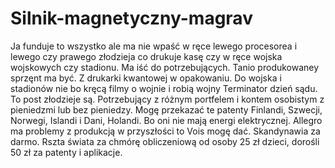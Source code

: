 # Silnik-magnetyczny-magrav
Ja funduje to wszystko ale ma nie wpaść w ręce lewego procesorea i lewego czy prawego złodzieja co drukuje kasę czy w ręce wojska wojskowych czy stadionu. Ma iść do potrzebujących. Tanio produkowaney sprzęnt ma być. Z drukarki kwantowej w opakowaniu. Do wojska i stadionów nie bo kręcą filmy o wojnie i robią wojny Terminator dzień sądu. To post złodzieje są. 
Potrzebujący z różnym portfelem i kontem osobistym z pieniedzmi lub bez pieniedzy. 
Mogę przekazać te patenty Finlandi, Szwecji, Norwegi, Islandi i Dani, Holandi. Bo oni nie mają energi elektrycznej. Allegro ma problemy z produkcją w przyszłości to Vois mogę dać. 
Skandynawia za darmo. Rszta świata za chmórę obliczeniową od osoby 25 zł dzieci, dorośli 50 zł za patenty i aplikacje. 
